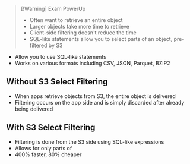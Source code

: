 >[!Warning] Exam PowerUp
> - Often want to retrieve an entire object
> - Larger objects take more time to retrieve
> - Client-side filtering doesn't reduce the time
> - SQL-like statements allow you to select parts of an object, pre-filtered by S3

- Allow you to use SQL-like statements
- Works on various formats including CSV, JSON, Parquet, BZIP2


## Without S3 Select Filtering

- When apps retrieve objects from S3, the entire object is delivered
- Filtering occurs on the app side and is simply discarded after already being delivered

## With S3 Select Filtering

- Filtering is done from the S3 side using SQL-like expressions
- Allows for only parts of 
- 400% faster, 80% cheaper